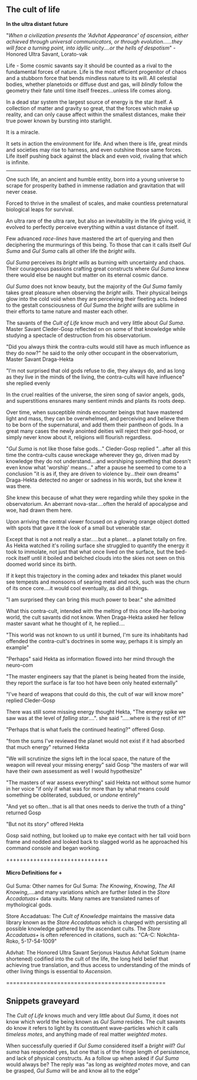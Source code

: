 ## The cult of life

**In the ultra distant future**

"_When a civilization presents the 'Advhat Appearance' of ascension, either achieved through universal communicators, or through evolution......they will face a turning point, into idyllic unity....or the hells of despotism_" - Honored Ultra Savant, Lorato-vak

Life - Some cosmic savants say it should be counted as a rival to the fundamental forces of nature. Life is the most efficient progenitor of chaos and a stubborn force that bends mindless nature to its will. All celestial bodies, whether planetoids or diffuse dust and gas, will _blindly_  follow the geometry their fate until time itself freezes...unless life comes along.

In a dead star system the largest source of energy is the star itself. A collection of matter and gravity so great, that the forces which make up reality, and can only cause affect within the smallest distances, make their true power known by bursting into starlight.

It is a miracle.

It sets in action the environment for life. And when there is life, great minds and societies may rise to harness, and even outshine those same forces. Life itself pushing back against the black and even void, rivaling that which is infinite.


---------------------------------------
One such life, an ancient and humble entity, born into a young universe to scrape for prosperity bathed in immense radiation and gravitation that will never cease.

Forced to thrive in the smallest of scales, and make countless preternatural biological leaps for survival.

An ultra rare of the ultra rare, but also an inevitability in the life giving void, it evolved to perfectly perceive everything within a vast distance of itself.

Few advanced _race-lines_ have mastered the art of querying and then deciphering the murmurings of this being. To those that can it calls itself _Gul Suma_ and _Gul Suma_ calls all other life the _bright wills_.

_Gul Suma_ perceives its _bright wills_ as burning with uncertainty and chaos. Their courageous passions crafting great constructs where _Gul Suma_ knew there would else be naught but matter on its eternal cosmic dance.

_Gul Suma_ does not know beauty, but the majority of the _Gul Suma_ family takes great pleasure when observing the _bright wills_. Their physical beings glow into the cold void when they are perceiving their fleeting acts. Indeed to the gestalt consciousness of _Gul Suma_ the _bright wills_ are sublime in their efforts to tame nature and master each other.

The savants of the _Cult of Life_ know much and very little about _Gul Suma_. Master Savant Cleder-Gosp reflected on on some of that knowledge while studying a spectacle of destruction from his observatorium.

"Did you always think the contra-cults would still have as much influence as they do now?" he said to the only other occupant in the observatorium, Master Savant Draga-Hekta

"I'm not surprised that old gods refuse to die, they always do, and as long as they live in the minds of the living, the contra-cults will have influence" she replied evenly

In the cruel realities of the universe, the siren song of savior angels, gods, and superstitions ensnares many sentient minds and plants its roots deep.

Over time, when susceptible minds encounter beings that have mastered light and mass, they can be overwhelmed, and perceiving and believe them to be born of the supernatural, and add them their pantheon of gods. In a great many cases the newly anointed deities will reject their god-hood, or simply never know about it, religions will flourish regardless.

"_Gul Suma_ is not like those false gods..." Cleder-Gosp replied "...after all this time the contra-cults cause wreckage wherever they go, driven mad by knowledge they do not understand....and worshiping something that doesn't even know what 'worship' means..." after a pause he seemed to come to a conclusion "it is as if, they are driven to violence by...their own dreams" Draga-Hekta detected no anger or sadness in his words, but she knew it was there.

She knew this because of what they were regarding while they spoke in the observatorium. An aberrant nova-star....often the herald of apocalypse and woe, had drawn them here.

Upon arriving the central viewer focused on a glowing orange object dotted with spots that gave it the look of a small but venerable star.

Except that is not a not really a star.....but a planet... a planet totally on fire. As Hekta watched it's roiling surface she struggled to quantify the energy it took to immolate, not just that what once lived on the surface, but the bed-rock itself until it boiled and belched clouds into the skies not seen on this doomed world since its birth.

If it kept this trajectory in the coming adex and tekadex this planet would see tempests and monsoons of searing metal and rock, such was the churn of its once core....it would cool eventually, as did all things.

"I am surprised they can bring this much power to bear." she admitted

What this contra-cult, intended with the melting of this once life-harboring world, the cult savants did not know. When Draga-Hekta asked her fellow master savant what he thought of it, he replied....

"This world was not known to us until it burned, I'm sure its inhabitants had offended the contra-cult's doctrines in some way, perhaps it is simply an example"

"Perhaps" said Hekta as information flowed into her mind through the neuro-com

"The master engineers say that the planet is being heated from the inside, they report the surface is far too hot have been only heated externally"

"I've heard of weapons that could do this, the cult of war will know more" replied Cleder-Gosp

There was still some missing energy thought Hekta, "The energy spike we saw was at the level of _falling star_....". she said ".....where is the rest of it?"

"Perhaps that is what fuels the continued heating?" offered Gosp.

"from the sums I've reviewed the planet would not exist if it had absorbed that much energy" returned Hekta

"We will scrutinize the signs left in the local space, the nature of the weapon will reveal your missing energy" said Gosp "the masters of war will have their own assessment as well I would hypothesize"

"The masters of war assess everything" said Hekta not without some humor in her voice "if only if what was for more than by what means could something be obliterated, subdued, or _undone_ entirely"

"And yet so often...that is all that ones needs to derive the truth of a thing" returned Gosp

"But not its story" offered Hekta

Gosp said nothing, but looked up to make eye contact with her tall void born frame and nodded and looked back to slagged world as he approached his command console and began working.

++++++++++++++++++++++++++++++

#### Micro Definitions for +

Gul Suma: Other names for Gul Suma: _The Knowing_, _Knowing_, _The All Knowing_,....and many variations which are further listed in the _Store Accadatuas+_ data vaults. Many names are translated names of mythological gods.

Store Accadatuas: The _Cult of Knowledge_ maintains the massive data library known as the _Store Accadatuas_ which is charged with persisting all possible knowledge gathered by the ascendant cults. The _Store Accadatuas+_ is often referenced in citations, such as: "CA-C: Nokchta-Roko, 5-17-54-1009"

Advhat: The Honored Ultra Savant Serjonus Hautus Advhat Soktum (name shortened) codified into the cult of the life, the long held belief that achieving true translation, and thus access to understanding of the minds of other living things is essential to _Ascension_.






===============================================
## Snippets graveyard

The _Cult of Life_ knows much and very little about _Gul Suma_, it does not know which world the being known as _Gul Suma_ resides. The cult savants do know it refers to light by its constituent wave-particles which it calls _timeless motes_, and anything made of real matter _weighted motes_.

When successfully queried if _Gul Suma_ considered itself a _bright will_? _Gul suma_ has responded yes, but one that is of the fringe length of persistence, and lack of physical constructs. As a follow up when asked if _Gul Suma_ would always be? The reply was "as long as _weighted motes_ move, and can be grasped, _Gul Suma_ will be and know all to the edge"
